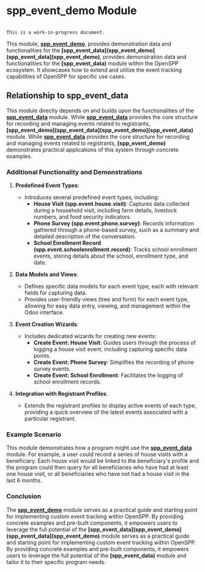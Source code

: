 # spp_event_demo Module

```{warning}

This is a work-in-progress document.
```

This module, **[spp_event_demo](spp_event_demo)**, provides demonstration data and functionalities for the **[spp_event_data](spp_event_demo](spp_event_data](spp_event_demo)**, provides demonstration data and functionalities for the **[spp_event_data)** module within the OpenSPP ecosystem. It showcases how to extend and utilize the event tracking capabilities of OpenSPP for specific use cases. 

## Relationship to spp_event_data

This module directly depends on and builds upon the functionalities of the **[spp_event_data](spp_event_data)** module. While **[spp_event_data](spp_event_data)** provides the core structure for recording and managing events related to registrants, **[spp_event_demo](spp_event_data](spp_event_demo](spp_event_data)** module. While **[spp_event_data](spp_event_data)** provides the core structure for recording and managing events related to registrants, **[spp_event_demo)** demonstrates practical applications of this system through concrete examples.

### Additional Functionality and Demonstrations

1. **Predefined Event Types**:
    * Introduces several predefined event types, including:
        * **House Visit (spp.event.house.visit)**: Captures data collected during a household visit, including farm details, livestock numbers, and food security indicators.
        * **Phone Survey (spp.event.phone.survey)**:  Records information gathered through a phone-based survey, such as a summary and detailed description of the conversation.
        * **School Enrollment Record (spp.event.schoolenrollment.record)**:  Tracks school enrollment events, storing details about the school, enrollment type, and date.

2. **Data Models and Views**:
    * Defines specific data models for each event type, each with relevant fields for capturing data.
    * Provides user-friendly views (tree and form) for each event type, allowing for easy data entry, viewing, and management within the Odoo interface.

3. **Event Creation Wizards**:
    * Includes dedicated wizards for creating new events:
        * **Create Event: House Visit**:  Guides users through the process of logging a house visit event, including capturing specific data points.
        * **Create Event: Phone Survey**: Simplifies the recording of phone survey events.
        * **Create Event: School Enrollment**: Facilitates the logging of school enrollment records.

4. **Integration with Registrant Profiles**:
    * Extends the registrant profiles to display active events of each type, providing a quick overview of the latest events associated with a particular registrant.

### Example Scenario

This module demonstrates how a program might use the **[spp_event_data](spp_event_data)** module.  For example, a user could record a series of house visits with a beneficiary.  Each house visit would be linked to the beneficiary's profile and the program could then query for all beneficiaries who have had at least one house visit, or all beneficiaries who have not had a house visit in the last 6 months. 

### Conclusion

The **[spp_event_demo](spp_event_demo)** module serves as a practical guide and starting point for implementing custom event tracking within OpenSPP.  By providing concrete examples and pre-built components, it empowers users to leverage the full potential of the **[spp_event_data](spp_event_demo](spp_event_data](spp_event_demo)** module serves as a practical guide and starting point for implementing custom event tracking within OpenSPP.  By providing concrete examples and pre-built components, it empowers users to leverage the full potential of the **[spp_event_data)** module and tailor it to their specific program needs. 
